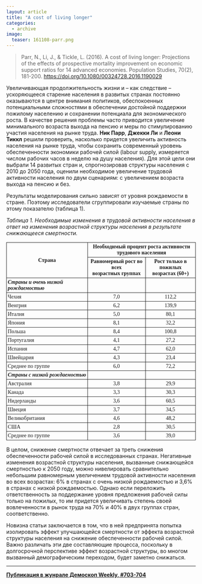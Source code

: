 ```yaml
---
layout: article
title: "A cost of living longer"
categories: 
  - archive
image:
  teaser: 161108-parr.png
---
```


> Parr, N., Li, J., & Tickle, L. (2016). A cost of living longer: Projections of the effects of prospective mortality improvement on economic support ratios for 14 advanced economies. Population Studies, 70(2), 181-200. https://doi.org/10.1080/00324728.2016.1190029

Увеличивающая продолжительность жизни и – как следствие – ускоряющееся старение населения в развитых странах постоянно оказываются в центре внимания политиков, обеспокоенных потенциальными сложностями в обеспечении достойной поддержки пожилому населению и сохранении потенциала для экономического роста. В качестве решения проблемы часто приводится увеличение минимального возраста выхода на пенсию и меры по стимулированию участия населения на рынке труда. **Ник Парр**, **Джекки Ли** и **Леони Тиккл** решили проверить, насколько придется увеличить активность населения на рынке труда, чтобы сохранить современный уровень обеспеченности экономики рабочей силой (labour supply, измеряется числом рабочих часов в неделю на душу населения). Для этой цели они выбрали 14 развитых стран и, спрогнозировав структуры населения с 2010 до 2050 года, оценили необходимое увеличение трудовой активности населения по двум сценариям: с увеличением возраста выхода на пенсию и без.

Результаты моделирования сильно зависят от уровня рождаемости в стране. Поэтому исследователи сгруппировали изучаемые страны по этому показателю (таблица 1).

*Таблица 1. Необходимые изменения в трудовой активности населения в ответ на изменения возрастной структуры населения в результате снижающееся смертности.*
<style type="text/css">
.tg  {border-collapse:collapse;border-spacing:0;}
.tg td{font-family:Arial, sans-serif;font-size:14px;padding:3px 3px;border-style:solid;border-width:1px;overflow:hidden;word-break:normal;}
.tg th{font-family:Arial, sans-serif;font-size:14px;font-weight:normal;padding:3px 3px;border-style:solid;border-width:1px;overflow:hidden;word-break:normal;}
.tg .tg-oa1s{font-weight:bold;font-family:Georgia, serif !important;}
.tg .tg-jrsh{font-family:Georgia, serif !important;;text-align:center}
.tg .tg-lyle{font-weight:bold;font-family:Georgia, serif !important;;text-align:center}
.tg .tg-i6c6{font-family:Georgia, serif !important;;text-align:center;vertical-align:top}
.tg .tg-kfkf{font-weight:bold;font-style:italic;font-family:Georgia, serif !important;}
.tg .tg-k4q0{font-family:Georgia, serif !important;;vertical-align:top}
.tg .tg-wxm2{font-weight:bold;font-style:italic;font-family:Georgia, serif !important;;vertical-align:top}
</style>
<table class="tg">
  <tr>
    <th class="tg-oa1s" rowspan="2">Страна</th>
    <th class="tg-lyle" colspan="2">Необходимый процент роста активности<br>  трудового населения</th>
  </tr>
  <tr>
    <td class="tg-lyle">Равномерный рост во всех<br>  возрастных группах</td>
    <td class="tg-lyle">Рост только в пожилых<br>  возрастах (60+)</td>
  </tr>
  <tr>
    <td class="tg-kfkf">Страны и очень низкой рождаемостью</td>
    <td class="tg-jrsh"></td>
    <td class="tg-jrsh"></td>
  </tr>
  <tr>
    <td class="tg-k4q0">Чехия</td>
    <td class="tg-i6c6">7,0</td>
    <td class="tg-i6c6">112,2</td>
  </tr>
  <tr>
    <td class="tg-k4q0">Венгрия</td>
    <td class="tg-i6c6">6,2</td>
    <td class="tg-i6c6">139,9</td>
  </tr>
  <tr>
    <td class="tg-k4q0">Италия</td>
    <td class="tg-i6c6">5,0</td>
    <td class="tg-i6c6">80,1</td>
  </tr>
  <tr>
    <td class="tg-k4q0">Япония</td>
    <td class="tg-i6c6">8,1</td>
    <td class="tg-i6c6">32,2</td>
  </tr>
  <tr>
    <td class="tg-k4q0">Польша</td>
    <td class="tg-i6c6">8,4</td>
    <td class="tg-i6c6">100,8</td>
  </tr>
  <tr>
    <td class="tg-k4q0">Португалия</td>
    <td class="tg-i6c6">4,1</td>
    <td class="tg-i6c6">27,2</td>
  </tr>
  <tr>
    <td class="tg-k4q0">Испания</td>
    <td class="tg-i6c6">4,7</td>
    <td class="tg-i6c6">62,0</td>
  </tr>
  <tr>
    <td class="tg-k4q0">Швейцария</td>
    <td class="tg-i6c6">4,3</td>
    <td class="tg-i6c6">23,4</td>
  </tr>
  <tr>
    <td class="tg-k4q0">Среднее по группе</td>
    <td class="tg-i6c6">6,0</td>
    <td class="tg-i6c6">72,2</td>
  </tr>
  <tr>
    <td class="tg-wxm2">Страны с низкой рождаемостью</td>
    <td class="tg-i6c6"></td>
    <td class="tg-i6c6"></td>
  </tr>
  <tr>
    <td class="tg-k4q0">Австралия</td>
    <td class="tg-i6c6">3,8</td>
    <td class="tg-i6c6">29,9</td>
  </tr>
  <tr>
    <td class="tg-k4q0">Канада</td>
    <td class="tg-i6c6">3,3</td>
    <td class="tg-i6c6">30,3</td>
  </tr>
  <tr>
    <td class="tg-k4q0">Нидерланды</td>
    <td class="tg-i6c6">3,6</td>
    <td class="tg-i6c6">60,5</td>
  </tr>
  <tr>
    <td class="tg-k4q0">Швеция</td>
    <td class="tg-i6c6">3,7</td>
    <td class="tg-i6c6">34,5</td>
  </tr>
  <tr>
    <td class="tg-k4q0">Великобритания</td>
    <td class="tg-i6c6">4,6</td>
    <td class="tg-i6c6">48,2</td>
  </tr>
  <tr>
    <td class="tg-k4q0">США</td>
    <td class="tg-i6c6">2,8</td>
    <td class="tg-i6c6">30,5</td>
  </tr>
  <tr>
    <td class="tg-k4q0">Среднее по группе</td>
    <td class="tg-i6c6">3,6</td>
    <td class="tg-i6c6">39,0</td>
  </tr>
</table>

В целом, снижение смертности отвечает за треть снижения обеспеченности рабочей силой в исследованных странах. Негативные изменения возрастной структуры населения, вызванные снижающейся смертностью к 2050 году, можно нивелировать сравнительно небольшим равномерным увеличением трудовой активности населения во всех возрастах: 6% в странах с очень низкой рождаемостью и 3,6% в странах с низкой рождаемостью. Однако если переложить ответственность за поддержание уровня предложения рабочей силы только на пожилых, то им придется увеличивать степень своей вовлеченности в рынок труда на 70% и 40% в двух группах стран, соответственно.

Новизна статьи заключается в том, что в ней предпринята попытка изолировать эффект улучшающейся смертности от эффекта возрастной структуры населения на снижение обеспеченности рабочей силой. Важно различать эти две составляющие процесса, поскольку в долгосрочной перспективе эффект возрастной структуры, во многом вызванный демографическим переходом, будет заметно снижаться.

***
**[Публикация в жунрале Демоскоп Weekly, #703-704](http://demoscope.ru/weekly/2016/0703/digest01.php)**